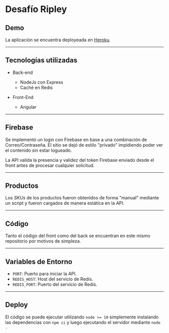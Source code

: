 # Desafío Ripley

## Demo

La aplicación se encuentra deployeada en [Heroku](https://desafio-ripley-egonzalez.herokuapp.com/).

---

## Tecnologías utilizadas

* Back-end
    * NodeJs con Express
    * Caché en Redis

* Front-End
    * Angular
---

## Firebase

Se implementó un login con Firebase en base a una combinación de Correo/Contraseña. El sitio se dejó de estilo "privado" impidiendo poder ver el contenido sin estar logueado.

La API valida la presencia y validez del token Firebase enviado desde el front antes de procesar cualquier solicitud.

---

## Productos

Los _SKUs_ de los productos fueron obtenidos de forma "manual" mediante un script y fueron cargados de manera estática en la API.

---

## Código

Tanto el código del front como del back se encuentran en este mismo repositorio por motivos de simpleza.

---

## Variables de Entorno

* `PORT`: Puerto para iniciar la API.
* `REDIS_HOST`: Host del servicio de Redis.
* `REDIS_PORT`: Puerto del servicio de Redis.

---

## Deploy

El código se puede ejecutar utilizando `node >= 10` simplemente instalando las dependencias con `npm ci` y luego ejecutando el servidor mediante `node .`